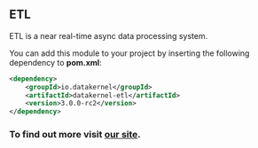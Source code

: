 ## ETL

ETL is a near real-time async data processing system.

You can add this module to your project by inserting the following dependency to **pom.xml**:
```xml
<dependency>
    <groupId>io.datakernel</groupId>
    <artifactId>datakernel-etl</artifactId>
    <version>3.0.0-rc2</version>
</dependency>
```
### To find out more visit [our site](https://datakernel.io/docs/cloud/etl.html).
